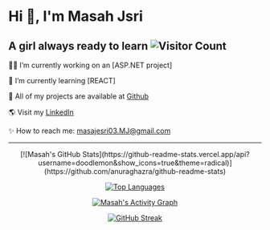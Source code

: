 # Hi 👋, I'm Masah Jsri
A girl always ready to learn
![Visitor Count](https://komarev.com/ghpvc/?username=doodlemon&color=green)
---
👨‍💻 I’m currently working on an [ASP.NET project]

💙 I’m currently learning [REACT]

💯 All of my projects are available at [Github](https://github.com/your-doodlemon)

🌎 Visit my [LinkedIn](https://linkedin.com/in/your-profile)

✨ How to reach me: masajesri03.MJ@gmail.com

---

<!---
doodlemon/doodlemon is a ✨ special ✨ repository because its `README.md` (this file) appears on your GitHub profile.
You can click the Preview link to take a look at your changes.
--->
<div align="center">
[![Masah's GitHub Stats](https://github-readme-stats.vercel.app/api?username=doodlemon&show_icons=true&theme=radical)](https://github.com/anuraghazra/github-readme-stats)

[![Top Languages](https://github-readme-stats.vercel.app/api/top-langs/?username=doodlemon&layout=compact&theme=radical)](https://github.com/anuraghazra/github-readme-stats)

[![Masah's Activity Graph](https://github-readme-activity-graph.vercel.app/api?username=doodlemon&theme=react)](https://github.com/ashutosh00710/github-readme-activity-graph)

[![GitHub Streak](https://streak-stats.demolab.com?user=doodlemon&theme=radical)](https://git.io/streak-stats)
</div>




